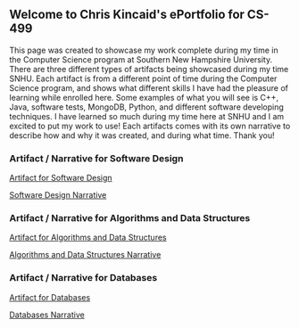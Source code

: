 ## Welcome to Chris Kincaid's ePortfolio for CS-499

  This page was created to showcase my work complete during my time in the Computer Science program at Southern New Hampshire University. 
There are three different types of artifacts being showcased during my time SNHU. Each artifact is from a different point of time during the Computer Science program, and 
shows what different skills I have had the pleasure of learning while enrolled here. Some examples of what you will see is C++, Java, software tests, MongoDB, Python, and 
different software developing techniques. I have learned so much during my time here at SNHU and I am excited to put my work to use! Each artifacts comes with its own narrative to describe how and why it was created, and during what time. Thank you!

### Artifact / Narrative for Software Design
[Artifact for Software Design](https://github.com/chrisk12/chrisk12.github.io/blob/main/Kincaid_Software.zip)

[Software Design Narrative](https://github.com/chrisk12/chrisk12.github.io/blob/main/Kincaid_Software_Narrative.docx)


### Artifact / Narrative for Algorithms and Data Structures
[Artifact for Algorithms and Data Structures](https://github.com/chrisk12/chrisk12.github.io/blob/main/Kincaid_Alg_Data_Struct.zip)

[Algorithms and Data Structures Narrative](https://github.com/chrisk12/chrisk12.github.io/blob/main/Kincaid_Algorithms_DS_Narrative.docx)

### Artifact / Narrative for Databases
[Artifact for Databases](https://github.com/chrisk12/chrisk12.github.io/blob/main/Kincaid_Databases.zip)

[Databases Narrative](https://github.com/chrisk12/chrisk12.github.io/blob/main/Kincaid_Databases_Narrative.docx)
